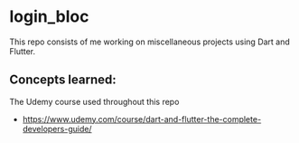 # login_bloc

This repo consists of me working on miscellaneous projects using Dart and Flutter.

Concepts learned:
- 

The Udemy course used throughout this repo
- https://www.udemy.com/course/dart-and-flutter-the-complete-developers-guide/